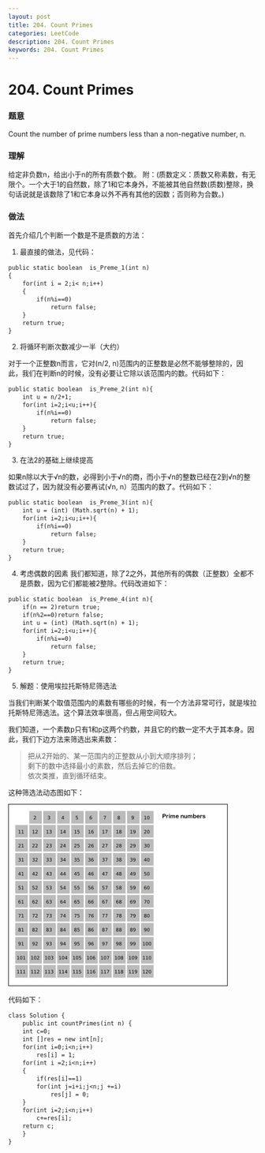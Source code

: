 ```yaml
---
layout: post
title: 204. Count Primes
categories: LeetCode
description: 204. Count Primes
keywords: 204. Count Primes
---
```

# 204. Count Primes

### 题意
Count the number of prime numbers less than a non-negative number, n.

### 理解
给定非负数n，给出小于n的所有质数个数。
附：(质数定义：质数又称素数，有无限个。一个大于1的自然数，除了1和它本身外，不能被其他自然数(质数)整除，换句话说就是该数除了1和它本身以外不再有其他的因数；否则称为合数。)

### 做法
首先介绍几个判断一个数是不是质数的方法：

1. 最直接的做法，见代码：
```
public static boolean  is_Preme_1(int n)
{
    for(int i = 2;i< n;i++)
    {
        if(n%i==0)
            return false;
    }
    return true;
}
```

2. 将循环判断次数减少一半（大约）

对于一个正整数n而言，它对(n/2, n)范围内的正整数是必然不能够整除的，因此，我们在判断n的时候，没有必要让它除以该范围内的数。代码如下：

```
public static boolean  is_Preme_2(int n){
    int u = n/2+1;
    for(int i=2;i<u;i++){
        if(n%i==0)
            return false;
    }
    return true;
}
```

3. 在法2的基础上继续提高

如果n除以大于√n的数，必得到小于√n的商，而小于√n的整数已经在2到√n的整数试过了，因为就没有必要再试(√n, n）范围内的数了。代码如下：

```
public static boolean  is_Preme_3(int n){
    int u = (int) (Math.sqrt(n) + 1);
    for(int i=2;i<u;i++){
        if(n%i==0)
            return false;
    }
    return true;
}
```

4. 考虑偶数的因素
我们都知道，除了2之外，其他所有的偶数（正整数）全都不是质数，因为它们都能被2整除。代码改进如下：
```
public static boolean  is_Preme_4(int n){
    if(n == 2)return true;
    if(n%2==0)return false;
    int u = (int) (Math.sqrt(n) + 1);
    for(int i=2;i<u;i++){
        if(n%i==0)
            return false;
    }
    return true;
}
```

5. 解题：使用埃拉托斯特尼筛选法

当我们判断某个取值范围内的素数有哪些的时候，有一个方法非常可行，就是埃拉托斯特尼筛选法。这个算法效率很高，但占用空间较大。

我们知道，一个素数p只有1和p这两个约数，并且它的约数一定不大于其本身。因此，我们下边方法来筛选出来素数：

> 把从2开始的、某一范围内的正整数从小到大顺序排列；
><br>剩下的数中选择最小的素数，然后去掉它的倍数。
><br>依次类推，直到循环结束。

这种筛选法动态图如下：

![](/images/posts/competition/prime.gif)

代码如下：

```
class Solution {
    public int countPrimes(int n) {
    int c=0;
    int []res = new int[n];
    for(int i=0;i<n;i++)
        res[i] = 1;
    for(int i =2;i<n;i++)
    {
        if(res[i]==1)
        for(int j=i+i;j<n;j +=i)
            res[j] = 0;
    }
    for(int i=2;i<n;i++)
        c+=res[i];
    return c;
    }
}
```
